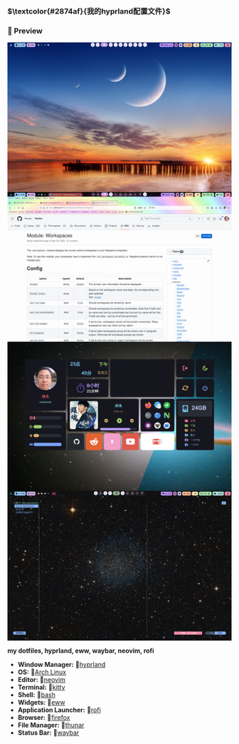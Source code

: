 ### $\textcolor{#2874af}{我的hyprland配置文件}$

### 🌟 Preview

<img align="center" src="previews/screenshot_2024-02-03_16:50:43.png">
<img align="center" src="previews/screenshot_2024-02-04_02:09:08.png">
<img align="center" src="previews/screenshot_2024-02-02_23:45:26.png">
<img align="center" src="previews/screenshot_2024-02-11_22:24:57.png">

**my dotfiles, hyprland, eww, waybar, neovim, rofi**

- **Window Manager:** [hyprland](https://www.hyprland.org)
- **OS:** [Arch Linux](https://archlinux.org)
- **Editor:** [neovim](https://github.com/neovim/neovim)
- **Terminal:** 󰄛[kitty](https://github.com/kovidgoyal/kitty)
- **Shell:** [bash](https://wiki.archlinux.org/index.php/Zsh)
- **Widgets:** 󰜬[eww](https://github.com/elkowar/eww)
- **Application Launcher:** 󱓞[rofi](https://github.com/davatorium/rofi)
- **Browser:** [firefox](https://www.mozilla.org/en-US/firefox)
- **File Manager:** 󰪶[thunar](https://github.com/xfce-mirror/thunar)
- **Status Bar:** [waybar](https://github.com/Alexays/Waybar)
